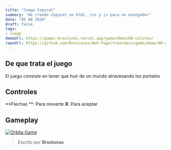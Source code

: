 ```yaml
---
title: "Juego Copycat"
summary: "He creado Copycat en html, css y js para un navegador"
date: "05 08 2024"
draft: false
tags:
- Juego
demoUrl: https://games-broslunas.vercel.app/game/demo/08-coloron/
repoUrl: https://github.com/BrosLunas/Web-Page/tree/main/game/demo/08-coloron/
---
```


## De que trata el juego
El juego consiste en tener que huir de un mundo atravesando los portales

## Controles
**Flechas
**: Para moverte
**X**: Para aceptar

## Gameplay
[![Orbita Game](/img/games/copycat.png)](/video/gameplay/copycat.mp4)

> Escrito por **Broslunas**